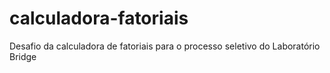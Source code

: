 # calculadora-fatoriais
Desafio da calculadora de fatoriais para o processo seletivo do Laboratório Bridge

